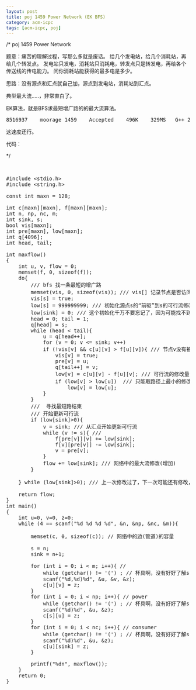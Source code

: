 ```yaml
---
layout: post
title: poj 1459 Power Network (EK BFS)
category: acm-icpc
tags: [acm-icpc, poj]
---
```


/*
poj 1459 Power Network

题意：痛苦的理解过程，写那么多就是废话。
给几个发电站，给几个消耗站，再给几个转发点。
发电站只发电，消耗站只消耗电，转发点只是转发电，再给各个传送线的传电能力。
问你消耗站能获得的最多电是多少。

思路：没有源点和汇点就自己加，源点到发电站，消耗站到汇点。

典型最大流.....，非常直白了。

EK算法，就是BFS求最短增广路的的最大流算法。
<pre>8516937	moorage	1459	Accepted	496K	329MS	G++	2413B	2011-04-20 17:33:12</pre>
这速度还行。

代码：

*/<!--more-->
<pre> 

#include &lt;stdio.h&gt;
#include &lt;string.h&gt;

const int maxn = 128;

int c[maxn][maxn], f[maxn][maxn];
int n, np, nc, m;
int sink, s;
bool vis[maxn];
int pre[maxn], low[maxn];
int q[4096];
int head, tail;

int maxflow()
{
    int u, v, flow = 0;
    memset(f, 0, sizeof(f));
    do{
        /// bfs 找一条最短的增广路
        memset(vis, 0, sizeof(vis)); /// vis[] 记录节点是否访问
        vis[s] = true;
        low[s] = 999999999; /// 初始化源点s的“前驱”到s的可行流修改量无限大
        low[sink] = 0; /// 这个初始化千万不要忘记了，因为可能找不到路啊
        head = 0; tail = 1;
        q[head] = s;
        while (head &lt; tail){
            u = q[head++]; 
            for (v = 0; v &lt;= sink; v++)
            if (!vis[v] &amp;&amp; c[u][v] &gt; f[u][v]){ /// 节点v没有被访问，而且当前最大可行流f可以修改
                vis[v] = true;
                pre[v] = u;
                q[tail++] = v;
                low[v] = c[u][v] - f[u][v]; /// 可行流的修改量
                if (low[v] &gt; low[u])  /// 只能取路径上最小的修改量
                    low[v] = low[u];
            }
        }
        ///  寻找最短路结束
        /// 开始更新可行流
        if (low[sink]&gt;0){
            v = sink; /// 从汇点开始更新可行流
            while (v != s){ /// 
                f[pre[v]][v] += low[sink];
                f[v][pre[v]] -= low[sink];
                v = pre[v];
            }
            flow += low[sink]; /// 网络中的最大流修改(增加)
        }

    } while (low[sink]&gt;0); /// 上一次修改过了，下一次可能还有修改，没有修改则算法结束

    return flow;
}
int main()
{
    int u=0, v=0, z=0;
    while (4 == scanf("%d %d %d %d", &amp;n, &amp;np, &amp;nc, &amp;m)){

        memset(c, 0, sizeof(c)); // 网络中的边(管道)的容量

        s = n;
        sink = n+1;

        for (int i = 0; i &lt; m; i++){ // 
            while (getchar() != '(') ; // 杯具啊，没有好好了解scanf的输入啊
            scanf("%d,%d)%d", &amp;u, &amp;v, &amp;z);
            c[u][v] = z;
        }
        for (int i = 0; i &lt; np; i++){ // power
            while (getchar() != '(') ; // 杯具啊，没有好好了解scanf的输入啊
            scanf("%d)%d", &amp;u, &amp;z);
            c[s][u] = z;
        }
        for (int i = 0; i &lt; nc; i++){ // consumer
            while (getchar() != '(') ; // 杯具啊，没有好好了解scanf的输入啊
            scanf("%d)%d", &amp;u, &amp;z);
            c[u][sink] = z;
        }

        printf("%dn", maxflow());
    }
    return 0;
}</pre>
